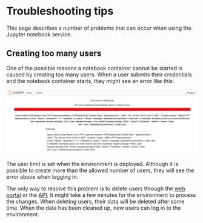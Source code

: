 # Troubleshooting tips
This page describes a number of problems that can occur when using the Jupyter notebook service.

## Creating too many users
One of the possible reasons a notebook container cannot be started is caused by creating too many users. When a user submits their credentials and the notebook container starts, they might see an error like this:

![Hitting the user limit](images/user-limit.png)

The user limit is set when the environment is deployed. Although it is possible to create more than the allowed number of users, they will see the error above when logging in.

The only way to resolve this problem is to delete users through the [web portal](USERMANAGEMENT.md) or the [API](USERMANAGEMENT-API). It might take a few minutes for the environment to process the changes. When deleting users, their data will be deleted after some time. When the data has been cleaned up, new users can log in to the environment.
